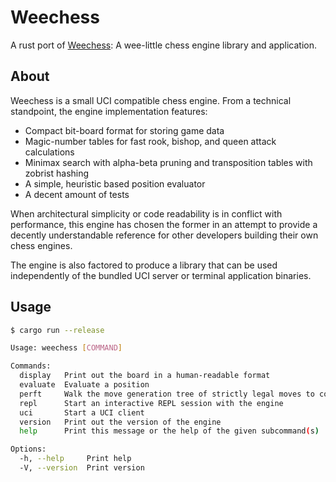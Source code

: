 # Weechess

A rust port of [Weechess](https://github.com/ryanwebber/weechess/tree/main): A wee-little chess engine library and application.
    
    
## About

Weechess is a small UCI compatible chess engine. From a technical standpoint, the engine implementation features:
 * Compact bit-board format for storing game data
 * Magic-number tables for fast rook, bishop, and queen attack calculations
 * Minimax search with alpha-beta pruning and transposition tables with zobrist hashing
 * A simple, heuristic based position evaluator
 * A decent amount of tests

When architectural simplicity or code readability is in conflict with performance, this engine
has chosen the former in an attempt to provide a decently understandable reference for other
developers building their own chess engines.

The engine is also factored to produce a library that can be used independently of the
bundled UCI server or terminal application binaries.


## Usage

```bash
$ cargo run --release 

Usage: weechess [COMMAND]

Commands:
  display   Print out the board in a human-readable format
  evaluate  Evaluate a position
  perft     Walk the move generation tree of strictly legal moves to count all the leaf nodes of a certain depth
  repl      Start an interactive REPL session with the engine
  uci       Start a UCI client
  version   Print out the version of the engine
  help      Print this message or the help of the given subcommand(s)

Options:
  -h, --help     Print help
  -V, --version  Print version
```
